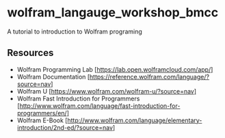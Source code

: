 # wolfram_langauge_workshop_bmcc
A tutorial to introduction to Wolfram programing

## Resources
- Wolfram Programming Lab [https://lab.open.wolframcloud.com/app/]
- Wolfram Documentation [https://reference.wolfram.com/language/?source=nav]
- Wolfram U [https://www.wolfram.com/wolfram-u/?source=nav]
- Wolfram Fast Introduction for Programmers [http://www.wolfram.com/language/fast-introduction-for-programmers/en/]
- Wolfram E-Book [http://www.wolfram.com/language/elementary-introduction/2nd-ed/?source=nav]
